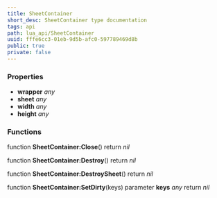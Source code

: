 ```yaml
---
title: SheetContainer
short_desc: SheetContainer type documentation
tags: api
path: lua_api/SheetContainer
uuid: fffe6cc3-01eb-9d5b-afc0-597789469d8b
public: true
private: false
---
```




### Properties

* **wrapper** *any* 
* **sheet** *any* 
* **width** *any* 
* **height** *any* 

### Functions

function **SheetContainer:Close**()
  return *nil*

function **SheetContainer:Destroy**()
  return *nil*

function **SheetContainer:DestroySheet**()
  return *nil*

function **SheetContainer:SetDirty**(keys)
  parameter **keys** *any*
  return *nil*
